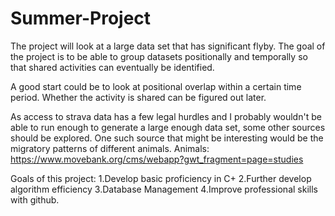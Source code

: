 # Summer-Project
The project will look at a large data set that has significant flyby. The goal of the project is to be able to group datasets positionally and temporally so that shared activities can eventually be identified. 

A good start could be to look at positional overlap within a certain time period. Whether the activity is shared can be figured out later.

As access to strava data has a few legal hurdles and I probably wouldn't be able to run enough to generate a large enough data set, some other sources should be explored. One such source that might be interesting would be the migratory patterns of different animals.
Animals: https://www.movebank.org/cms/webapp?gwt_fragment=page=studies


Goals of this project:
1.Develop basic proficiency in C+
2.Further develop algorithm efficiency
3.Database Management
4.Improve professional skills with github.

